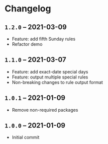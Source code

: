 # Changelog

## `1.2.0` – 2021-03-09

- Feature: add fifth Sunday rules
- Refactor demo

## `1.1.0` – 2021-03-07

- Feature: add exact-date special days
- Feature: output multiple special rules
- Non-breaking changes to rule output format

## `1.0.1` – 2021-01-09

- Remove non-required packages

## `1.0.0` – 2021-01-09

- Initial commit
